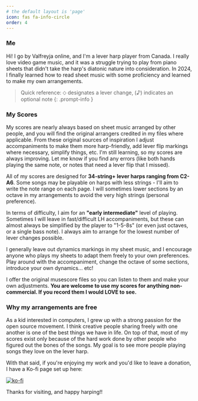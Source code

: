 ```yaml
---
# the default layout is 'page'
icon: fas fa-info-circle
order: 4
---
```


<h3><i class="fa-solid fa-face-smile"></i> Me</h3>

Hi! I go by Valfreyja online, and I'm a lever harp player from Canada. I really love video game music, and it was a struggle trying to play from piano sheets that didn't take the harp's diatonic nature into consideration. In 2024, I finally learned how to read sheet music with some proficiency and learned to make my own arrangements.

> Quick reference: ⬦ designates a lever change, (♪) indicates an optional note
{: .prompt-info }

<h3><i class="fa-solid fa-music"></i> My Scores</h3>

My scores are nearly always based on sheet music arranged by other people, and you will find the original arrangers credited in my files where applicable. From these original sources of inspiration I adjust accompaniments to make them more harp-friendly, add lever flip markings where necessary, simplify things, etc. I'm still learning, so my scores are always improving. Let me know if you find any errors (like both hands playing the same note, or notes that need a lever flip that I missed).

All of my scores are designed for **34-string+ lever harps ranging from C2-A6**. Some songs may be playable on harps with less strings - I'll aim to write the note range on each page. I will sometimes lower sections by an octave in my arrangements to avoid the very high strings (personal preference). 

In terms of difficulty, I aim for an **"early intermediate"** level of playing. Sometimes I will leave in fast/difficult LH accompaniments, but these can almost always be simplified by the player to "1-5-8s" (or even just octaves, or a single bass note). I always aim to arrange for the lowest number of lever changes possible.

I generally leave out dynamics markings in my sheet music, and I encourage anyone who plays my sheets to adapt them freely to your own preferences. Play around with the accompaniment, change the octave of some sections, introduce your own dynamics... etc!

I offer the original musescore files so you can listen to them and make your own adjustments. **You are welcome to use my scores for anything non-commercial. If you record them I would LOVE to see.**

<h3><i class="fa-solid fa-heart"></i> Why my arrangements are free</h3>

As a kid interested in computers, I grew up with a strong passion for the open source movement. I think creative people sharing freely with one another is one of the best things we have in life. On top of that, most of my scores exist only because of the hard work done by other people who figured out the bones of the songs. My goal is to see more people playing songs they love on the lever harp.

With that said, if you're enjoying my work and you'd like to leave a donation, I have a Ko-fi page set up here:

[![ko-fi](https://ko-fi.com/img/githubbutton_sm.svg)](https://ko-fi.com/T6T11J6MO)

Thanks for visiting, and happy harping!!